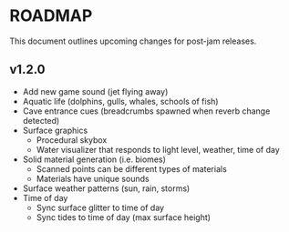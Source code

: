# ROADMAP
This document outlines upcoming changes for post-jam releases.

## v1.2.0
- Add new game sound (jet flying away)
- Aquatic life (dolphins, gulls, whales, schools of fish)
- Cave entrance cues (breadcrumbs spawned when reverb change detected)
- Surface graphics
  - Procedural skybox
  - Water visualizer that responds to light level, weather, time of day
- Solid material generation (i.e. biomes)
  - Scanned points can be different types of materials
  - Materials have unique sounds
- Surface weather patterns (sun, rain, storms)
- Time of day
  - Sync surface glitter to time of day
  - Sync tides to time of day (max surface height)
